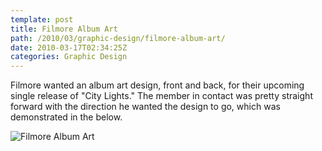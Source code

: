 ```yaml
---
template: post
title: Filmore Album Art
path: /2010/03/graphic-design/filmore-album-art/
date: 2010-03-17T02:34:25Z
categories: Graphic Design
---
```

Filmore wanted an album art design, front and back, for their upcoming single release of "City Lights." The member in contact was pretty straight forward with the direction he wanted the design to go, which was demonstrated in the below.

![Filmore Album Art](http://cdn.colbyfayock.com/images/2010/filmore-album-art-design.jpg)